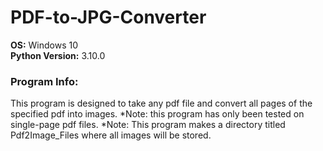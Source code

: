 # PDF-to-JPG-Converter
**OS:** Windows 10 <br>
**Python Version:** 3.10.0
### Program Info:
This program is designed to take any pdf file and convert all pages of the specified pdf into images. *Note: this program has only been tested on single-page pdf files.
*Note: This program makes a directory titled Pdf2Image_Files where all images will be stored.
